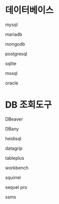 # 데이터베이스
mysql

mariadb

mongodb

postgresql

sqlite

mssql

oracle


# DB 조회도구
DBeaver

DBany

heidisql

datagrip

tableplus

workbench

squirrel

sequel pro

ssms
